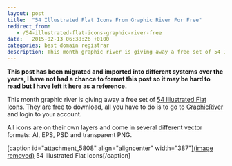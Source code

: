 ```yaml
---
layout: post
title:  "54 Illustrated Flat Icons From Graphic River For Free"
redirect_from:
   - /54-illustrated-flat-icons-graphic-river-free
date:   2015-02-13 06:38:26 +0100
categories: best domain registrar
description: This month graphic river is giving away a free set of 54 Illustrated Flat Icons. They are free to download, all you...
---
```


**This post has been migrated and imported into different systems over the years, I have not had a chance to format this post so it may be hard to read but I have left it here as a reference.**

This month graphic river is giving away a free set of [54 Illustrated Flat Icons](http://anve.to/4CYT1 "54 Illustrated Flat Icons"). They are free to download, all you have to do is to go to [GraphicRiver](http://anve.to/HDahB "GraphicRiver") and login to your account.  
  
 All icons are on their own layers and come in several different vector formats: AI, EPS, PSD and transparent PNG.  
  
 \[caption id="attachment\_5808" align="aligncenter" width="387"\][(image removed)](http://anve.to/4CYT1 "54 Illustrated Flat Icons") 54 Illustrated Flat Icons\[/caption\]